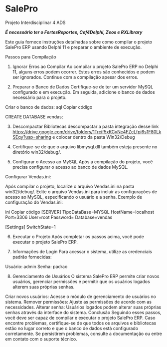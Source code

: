 # SalePro
 Projeto Interdisciplinar 4 ADS 

 ***É necessário ter o FortesReportes, Cef4Delphi, Zeos e RXLibrary***

Este guia fornece instruções detalhadas sobre como compilar o projeto SalePro ERP usando Delphi 11 e preparar o ambiente de execução.

Passos para Compilação
1. Ignorar Erros ao Compilar
Ao compilar o projeto SalePro ERP no Delphi 11, alguns erros podem ocorrer. Estes erros são conhecidos e podem ser ignorados. Continue com a compilação apesar dos erros.

2. Preparar o Banco de Dados
Certifique-se de ter um servidor MySQL configurado e em execução. Em seguida, adicione o banco de dados necessário para o projeto.

Criar o banco de dados:
sql
Copiar código

CREATE DATABASE vendas;

3. Descompactar Bibliotecas
descompactar a pasta integração desse link https://drive.google.com/drive/folders/1Trcif5xKCvNc4FZcLfpi6s1F80LkSEqy?usp=sharing e colocar dentro da pasta Win32/Debug

4. Certifique-se de que o arquivo libmysql.dll também esteja presente no diretório win32/debug/.
5. Configurar o Acesso ao MySQL
Após a compilação do projeto, você precisa configurar o acesso ao banco de dados MySQL.

Configurar Vendas.ini:

Após compilar o projeto, localize o arquivo Vendas.ini na pasta win32/debug/.
Edite o arquivo Vendas.ini para incluir as configurações de acesso ao MySQL, especificando o usuário e a senha.
Exemplo de configuração do Vendas.ini:

ini
Copiar código
[SERVER]
TipoDataBase=MYSQL
HostName=localhost
Port=3306
User=root
Password=
Database=vendas

[Settings]
SwitchState=1

6. Executar o Projeto
Após completar os passos acima, você pode executar o projeto SalePro ERP.

7. Informações de Login
Para acessar o sistema, utilize as credenciais padrão fornecidas:

Usuário: admin
Senha: padrao

8. Gerenciamento de Usuários
O sistema SalePro ERP permite criar novos usuários, gerenciar permissões e permitir que os usuários logados alterem suas próprias senhas.

Criar novos usuários: Acesse o módulo de gerenciamento de usuários no sistema.
Remover permissões: Ajuste as permissões de acordo com as necessidades.
Alterar senha: Usuários logados podem alterar suas próprias senhas através da interface do sistema.
Conclusão
Seguindo esses passos, você deve ser capaz de compilar e executar o projeto SalePro ERP. Caso encontre problemas, certifique-se de que todos os arquivos e bibliotecas estão no lugar correto e que o banco de dados está configurado corretamente. Se persistirem problemas, consulte a documentação ou entre em contato com o suporte técnico.
